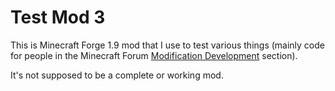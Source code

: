 # Test Mod 3
This is Minecraft Forge 1.9 mod that I use to test various things (mainly code for people in the Minecraft Forum [Modification Development](http://www.minecraftforum.net/forums/mapping-and-modding/minecraft-mods/modification-development) section).

It's not supposed to be a complete or working mod.